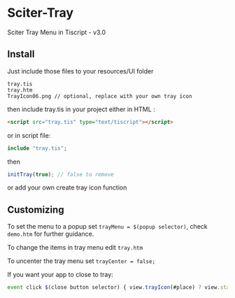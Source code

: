 # Sciter-Tray
Sciter Tray Menu in Tiscript - v3.0


## Install
Just include those files to your resources/UI folder
```
tray.tis
tray.htm
TrayIcon06.png // optional, replace with your own tray icon
```
then include tray.tis in your project either
in HTML :
```html
<script src="tray.tis" type="text/tiscript"></script>
```
or in script file:
```php
include "tray.tis";
```
then
```js
initTray(true); // false to remove
```
or add your own create tray icon function


## Customizing
To set the menu to a popup set `trayMenu = $(popup selector)`, check `demo.htm` for further guidance.

To change the items in tray menu edit `tray.htm`

To uncenter the tray menu set `trayCenter = false;`

If you want your app to close to tray:
```js
event click $(close button selector) { view.trayIcon(#place) ? view.state = View.WINDOW_HIDDEN : view.close(); }
```
